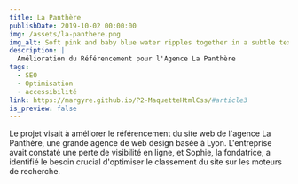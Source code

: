 ```yaml
---
title: La Panthère
publishDate: 2019-10-02 00:00:00
img: /assets/la-panthere.png
img_alt: Soft pink and baby blue water ripples together in a subtle texture.
description: |
  Amélioration du Référencement pour l'Agence La Panthère
tags:
  - SEO
  - Optimisation
  - accessibilité
link: https://margyre.github.io/P2-MaquetteHtmlCss/#article3
is_preview: false
---
```


Le projet visait à améliorer le référencement du site web de l'agence La Panthère, une grande agence de web design basée à Lyon. L'entreprise avait constaté une perte de visibilité en ligne, et Sophie, la fondatrice, a identifié le besoin crucial d'optimiser le classement du site sur les moteurs de recherche.